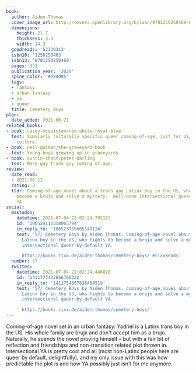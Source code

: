 ```yaml
---
book:
  author: Aiden Thomas
  cover_image_url: http://covers.openlibrary.org/b/isbn/9781250250469-L.jpg
  dimensions:
    height: 21.7
    thickness: 3.4
    width: 14.3
  goodreads: '52339313'
  isbn10: '1250250463'
  isbn13: '9781250250469'
  pages: 352
  publication_year: '2020'
  spine_color: '#e8dd95'
  tags:
  - fantasy
  - urban-fantasy
  - ya
  - queer
  title: Cemetery Boys
plan:
  date_added: 2021-06-21
related_books:
- book: casey-mcquiston/red-white-royal-blue
  text: Similarly culturally specific queer coming-of-age, just for US/UK white majority
    culture.
- book: neil-gaiman/the-graveyard-book
  text: Young boys growing up in graveyards.
- book: austin-chant/peter-darling
  text: More gay trans guy coming of age.
review:
  date_read:
  - 2021-06-12
  rating: 3
  tldr: Coming-of-age novel about a trans gay Latinx boy in the US, who fights to
    become a brujo and solve a mystery.  Well-done intersectional queer-by-default
    YA.
social:
  mastodon:
    datetime: 2021-07-04 22:02:24.792183
    id: '106524111318065794'
    in_reply_to: '106523755605149124'
    text: '57/ Cemetery Boys by Aiden Thomas. Coming-of-age novel about a trans gay
      Latinx boy in the US, who fights to become a brujo and solve a mystery.  Well-done
      intersectional queer-by-default YA.

      https://books.rixx.de/aiden-thomas/cemetery-boys/ #rixxReads'
  number: 57
  twitter:
    datetime: 2021-07-04 22:02:24.446020
    id: '1411777432856760322'
    in_reply_to: '1411754667638464519'
    text: '57/ Cemetery Boys by Aiden Thomas. Coming-of-age novel about a trans gay
      Latinx boy in the US, who fights to become a brujo and solve a mystery.  Well-done
      intersectional queer-by-default YA.

      https://books.rixx.de/aiden-thomas/cemetery-boys/'
---
```


Coming-of-age novel set in an urban fantasy: Yadriel is a Latinx trans boy in the US. His whole family are brujx and
don't accept him as a brujo. Naturally, he spends the novel proving himself – but with a fair bit of reflection and
friendships and non-transition related plot thrown in. Intersectional YA is pretty cool and all (most non-Latinx people
here are queer by default, delightfully), and my only issue with this was how predictable the plot is and how YA
possibly just isn't for me anymore.
